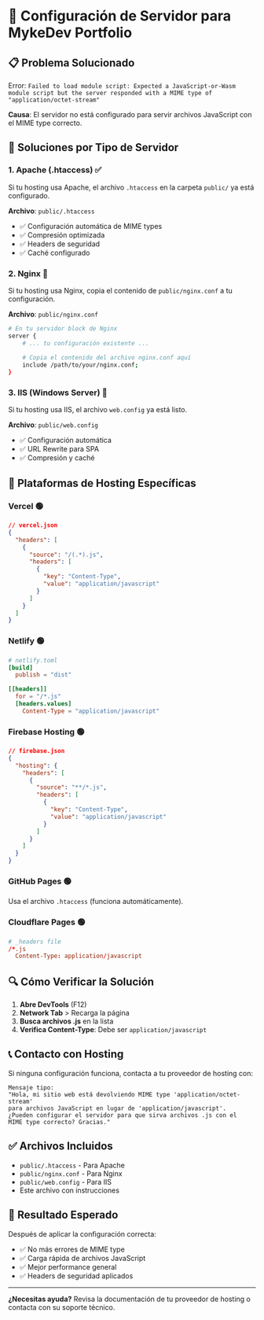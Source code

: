 # 🔧 Configuración de Servidor para MykeDev Portfolio

## 📋 Problema Solucionado

Error: `Failed to load module script: Expected a JavaScript-or-Wasm module script but the server responded with a MIME type of "application/octet-stream"`

**Causa**: El servidor no está configurado para servir archivos JavaScript con el MIME type correcto.

## 🎯 Soluciones por Tipo de Servidor

### 1. **Apache (.htaccess)** ✅
Si tu hosting usa Apache, el archivo `.htaccess` en la carpeta `public/` ya está configurado.

**Archivo**: `public/.htaccess`
- ✅ Configuración automática de MIME types
- ✅ Compresión optimizada
- ✅ Headers de seguridad
- ✅ Caché configurado

### 2. **Nginx** 🔧
Si tu hosting usa Nginx, copia el contenido de `public/nginx.conf` a tu configuración.

**Archivo**: `public/nginx.conf`
```bash
# En tu servidor block de Nginx
server {
    # ... tu configuración existente ...
    
    # Copia el contenido del archivo nginx.conf aquí
    include /path/to/your/nginx.conf;
}
```

### 3. **IIS (Windows Server)** 🔧
Si tu hosting usa IIS, el archivo `web.config` ya está listo.

**Archivo**: `public/web.config`
- ✅ Configuración automática
- ✅ URL Rewrite para SPA
- ✅ Compresión y caché

## 🚀 Plataformas de Hosting Específicas

### **Vercel** 🟢
```json
// vercel.json
{
  "headers": [
    {
      "source": "/(.*).js",
      "headers": [
        {
          "key": "Content-Type",
          "value": "application/javascript"
        }
      ]
    }
  ]
}
```

### **Netlify** 🟢
```toml
# netlify.toml
[build]
  publish = "dist"

[[headers]]
  for = "/*.js"
  [headers.values]
    Content-Type = "application/javascript"
```

### **Firebase Hosting** 🟢
```json
// firebase.json
{
  "hosting": {
    "headers": [
      {
        "source": "**/*.js",
        "headers": [
          {
            "key": "Content-Type",
            "value": "application/javascript"
          }
        ]
      }
    ]
  }
}
```

### **GitHub Pages** 🟢
Usa el archivo `.htaccess` (funciona automáticamente).

### **Cloudflare Pages** 🟢
```toml
# _headers file
/*.js
  Content-Type: application/javascript
```

## 🔍 Cómo Verificar la Solución

1. **Abre DevTools** (F12)
2. **Network Tab** > Recarga la página
3. **Busca archivos .js** en la lista
4. **Verifica Content-Type**: Debe ser `application/javascript`

## 📞 Contacto con Hosting

Si ninguna configuración funciona, contacta a tu proveedor de hosting con:

```
Mensaje tipo:
"Hola, mi sitio web está devolviendo MIME type 'application/octet-stream' 
para archivos JavaScript en lugar de 'application/javascript'. 
¿Pueden configurar el servidor para que sirva archivos .js con el 
MIME type correcto? Gracias."
```

## ✅ Archivos Incluidos

- `public/.htaccess` - Para Apache
- `public/nginx.conf` - Para Nginx  
- `public/web.config` - Para IIS
- Este archivo con instrucciones

## 🎯 Resultado Esperado

Después de aplicar la configuración correcta:
- ✅ No más errores de MIME type
- ✅ Carga rápida de archivos JavaScript
- ✅ Mejor performance general
- ✅ Headers de seguridad aplicados

---

**¿Necesitas ayuda?** Revisa la documentación de tu proveedor de hosting o contacta con su soporte técnico. 